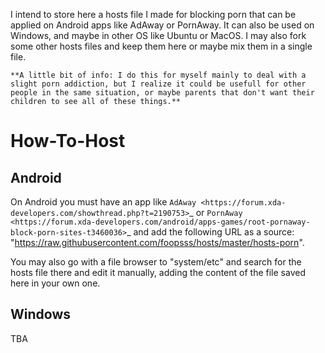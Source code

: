 I intend to store here a hosts file I made for blocking porn that can be applied on Android apps like AdAway or PornAway. It can also be used on Windows, and maybe in other OS like Ubuntu or MacOS. I may also fork some other hosts files and keep them here or maybe mix them in a single file.

    **A little bit of info: I do this for myself mainly to deal with a slight porn addiction, but I realize it could be usefull for other people in the same situation, or maybe parents that don't want their children to see all of these things.**
    
# How-To-Host

Android
-------
On Android you must have an app like `AdAway
  <https://forum.xda-developers.com/showthread.php?t=2190753>`_ or `PornAway
  <https://forum.xda-developers.com/android/apps-games/root-pornaway-block-porn-sites-t3460036>`_ and add the following URL as a source: "https://raw.githubusercontent.com/foopsss/hosts/master/hosts-porn".

You may also go with a file browser to "system/etc" and search for the hosts file there and edit it manually, adding the content of the file saved here in your own one.

Windows
-------
TBA


